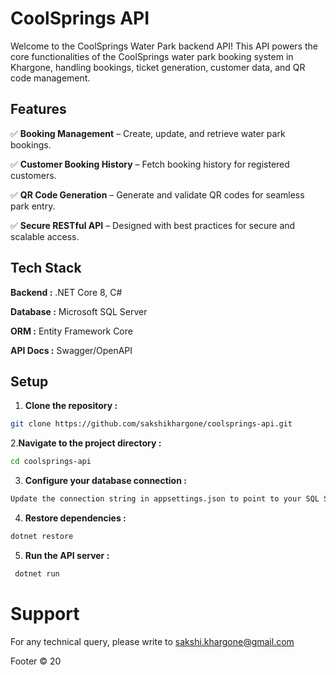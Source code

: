 # CoolSprings API

Welcome to the CoolSprings Water Park backend API! This API powers the core functionalities of the CoolSprings water park booking system in Khargone, handling bookings, ticket generation, customer data, and QR code management.

## Features

✅ **Booking Management** – Create, update, and retrieve water park bookings.

✅ **Customer Booking History** – Fetch booking history for registered customers.

✅ **QR Code Generation** – Generate and validate QR codes for seamless park entry.

✅ **Secure RESTful API** – Designed with best practices for secure and scalable access.

## Tech Stack

**Backend :** .NET Core 8, C#

**Database :** Microsoft SQL Server

**ORM :** Entity Framework Core

**API Docs :** Swagger/OpenAPI

## Setup

1. **Clone the repository :**

```bash
git clone https://github.com/sakshikhargone/coolsprings-api.git
```

2.**Navigate to the project directory :**

```bash
cd coolsprings-api
```

3. **Configure your database connection :**

```bash
Update the connection string in appsettings.json to point to your SQL Server instance.
```

4. **Restore dependencies :**

```bash
dotnet restore
```

5. **Run the API server :**

```bash
 dotnet run
```

# Support

For any technical query, please write to sakshi.khargone@gmail.com

Footer
© 20
